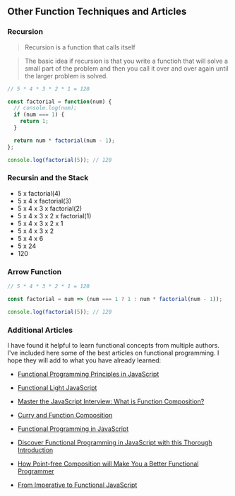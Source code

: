 ## Other Function Techniques and Articles

### Recursion

> Recursion is a function that calls itself

> The basic idea if recursion is that you write a functioh that will solve a small part of the problem and then you call it over and over again until the larger problem is solved.

```js
// 5 * 4 * 3 * 2 * 1 = 120

const factorial = function(num) {
  // console.log(num);
  if (num === 1) {
    return 1;
  }

  return num * factorial(num - 1);
};

console.log(factorial(5)); // 120
```

### Recursin and the Stack

- 5 x factorial(4)
- 5 x 4 x factorial(3)
- 5 x 4 x 3 x factorial(2)
- 5 x 4 x 3 x 2 x factorial(1)
- 5 x 4 x 3 x 2 x 1
- 5 x 4 x 3 x 2
- 5 x 4 x 6
- 5 x 24
- 120

### Arrow Function

```js
// 5 * 4 * 3 * 2 * 1 = 120

const factorial = num => (num === 1 ? 1 : num * factorial(num - 1));

console.log(factorial(5)); // 120
```

### Additional Articles

I have found it helpful to learn functional concepts from multiple authors. I've included here some of the best articles on functional programming. I hope they will add to what you have already learned:

- [Functional Programming Principles in JavaScript](https://www.freecodecamp.org/news/functional-programming-principles-in-javascript-1b8fc6c3563f/)

- [Functional Light JavaScript](https://github.com/getify/Functional-Light-JS/blob/master/manuscript/ch11.md/#chapter-11-putting-it-all-together)

- [Master the JavaScript Interview: What is Function Composition?](https://medium.com/javascript-scene/master-the-javascript-interview-what-is-function-composition-20dfb109a1a0)

- [Curry and Function Composition](https://medium.com/javascript-scene/curry-and-function-composition-2c208d774983)

- [Functional Programming in JavaScript](https://codeburst.io/functional-programming-in-javascript-e57e7e28c0e5)

- [Discover Functional Programming in JavaScript with this Thorough Introduction](https://www.freecodecamp.org/news/discover-functional-programming-in-javascript-with-this-thorough-introduction-a2ad9af2d645/)

- [How Point-free Composition will Make You a Better Functional Programmer](https://www.freecodecamp.org/news/how-point-free-composition-will-make-you-a-better-functional-programmer-33dcb910303a/)

- [From Imperative to Functional JavaScript](https://codeburst.io/from-imperative-to-functional-javascript-5dc9e16d9184)
